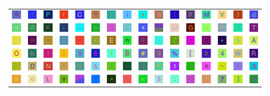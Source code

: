 <table>
<tr>
<td><img src="71.gif"></td>
<td><img src="49.gif"></td>
<td><img src="50.gif"></td>
<td><img src="72.gif"></td>
<td><img src="43.gif"></td>
<td><img src="3F.gif"></td>
<td><img src="22.gif"></td>
<td><img src="69.gif"></td>
<td><img src="74.gif"></td>
<td><img src="30.gif"></td>
<td><img src="7B.gif"></td>
<td><img src="70.gif"></td>
<td><img src="4D.gif"></td>
<td><img src="56.gif"></td>
<td><img src="29.gif"></td>
<td><img src="64.gif"></td>
</tr>
<tr>
<td><img src="73.gif"></td>
<td><img src="40.gif"></td>
<td><img src="4B.gif"></td>
<td><img src="6B.gif"></td>
<td><img src="6C.gif"></td>
<td><img src="62.gif"></td>
<td><img src="53.gif"></td>
<td><img src="7C.gif"></td>
<td><img src="78.gif"></td>
<td><img src="gr2.gif"></td>
<td><img src="55.gif"></td>
<td><img src="47.gif"></td>
<td><img src="77.gif"></td>
<td><img src="46.gif"></td>
<td><img src="4A.gif"></td>
<td><img src="54.gif"></td>
</tr>
<tr>
<td><img src="51.gif"></td>
<td><img src="48.gif"></td>
<td><img src="27.gif"></td>
<td><img src="32.gif"></td>
<td><img src="5F.gif"></td>
<td><img src="2C.gif"></td>
<td><img src="45.gif"></td>
<td><img src="6E.gif"></td>
<td><img src="2A.gif"></td>
<td><img src="2E.gif"></td>
<td><img src="5A.gif"></td>
<td><img src="2F.gif"></td>
<td><img src="3D.gif"></td>
<td><img src="2B.gif"></td>
<td><img src="35.gif"></td>
<td><img src="41.gif"></td>
</tr>
<tr>
<td><img src="4F.gif"></td>
<td><img src="68.gif"></td>
<td><img src="21.gif"></td>
<td><img src="7D.gif"></td>
<td><img src="39.gif"></td>
<td><img src="38.gif"></td>
<td><img src="79.gif"></td>
<td><img src="42.gif"></td>
<td><img src="23.gif"></td>
<td><img src="67.gif"></td>
<td><img src="25.gif"></td>
<td><img src="5B.gif"></td>
<td><img src="7A.gif"></td>
<td><img src="34.gif"></td>
<td><img src="57.gif"></td>
<td><img src="52.gif"></td>
</tr>
<tr>
<td><img src="2D.gif"></td>
<td><img src="44.gif"></td>
<td><img src="4E.gif"></td>
<td><img src="28.gif"></td>
<td><img src="65.gif"></td>
<td><img src="26.gif"></td>
<td><img src="3B.gif"></td>
<td><img src="3E.gif"></td>
<td><img src="6A.gif"></td>
<td><img src="59.gif"></td>
<td><img src="31.gif"></td>
<td><img src="6D.gif"></td>
<td><img src="6F.gif"></td>
<td><img src="7E.gif"></td>
<td><img src="36.gif"></td>
<td><img src="33.gif"></td>
</tr>
<tr>
<td><img src="61.gif"></td>
<td><img src="63.gif"></td>
<td><img src="4C.gif"></td>
<td><img src="76.gif"></td>
<td><img src="gr3.gif"></td>
<td><img src="66.gif"></td>
<td><img src="5E.gif"></td>
<td><img src="58.gif"></td>
<td><img src="3C.gif"></td>
<td><img src="24.gif"></td>
<td><img src="3A.gif"></td>
<td><img src="gr1.gif"></td>
<td><img src="60.gif"></td>
<td><img src="37.gif"></td>
<td><img src="5D.gif"></td>
<td><img src="75.gif"></td>
</tr>
</table>
